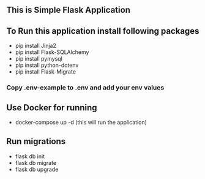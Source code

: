 ## This is Simple Flask Application 
## To Run this application install following packages
- pip install Jinja2
- pip install Flask-SQLAlchemy
- pip install pymysql
- pip install python-dotenv
- pip install Flask-Migrate

### Copy .env-example to .env and add your env values
## Use Docker for running 
- docker-compose up -d (this will run the application)

## Run migrations 
- flask db init
- flask db migrate
- flask db upgrade
